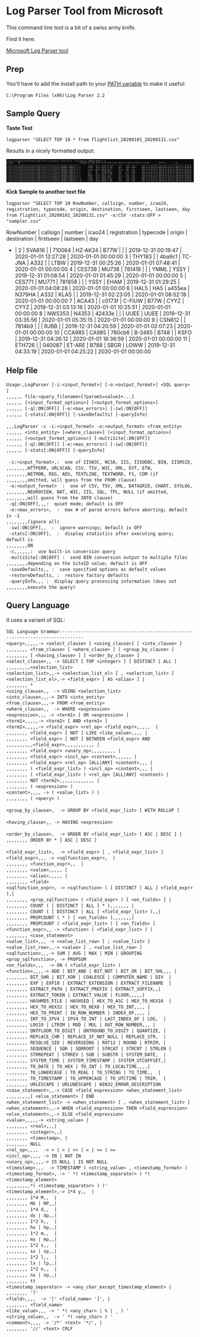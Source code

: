 # Log Parser Tool from Microsoft

This command line tool is a bit of a swiss army knife.  

Find it here:

[Microsoft Log Parser tool](https://www.microsoft.com/en-us/download/confirmation.aspx?id=24659)

## Prep

You'll have to add the install path to your [PATH variable](https://www.java.com/en/download/help/path.xml) to make it useful:

```
C:\Program Files (x86)\Log Parser 2.2
```
## Sample Query

**Taste Test**

```
logparser "SELECT TOP 10 * from flightlist_20200101_20200131.csv"
```

Results in a nicely formatted output:

![Screenshot](/img/2020.04.24.10.44.0000.jpg "Screenshot")

**Kick Sample to another text file**

```
logparser "SELECT TOP 10 RowNumber, callsign, number, icao24, registration, typecode, origin, destination, firstseen, lastseen, day from flightlist_20200101_20200131.csv" -o:CSV -stats:OFF > "sampler.csv"
```

RowNumber | callsign | number | icao24 | registration | typecode | origin | destination | firstseen | lastseen | day
- | 
2 | SVA816 |  | 710064 | HZ-AK24 | B77W |  |  | 2019-12-31 00:19:47 | 2020-01-01 13:27:28 | 2020-01-01 00:00:00
3 | THY183 |  | 4ba9c1 | TC-JNA | A332 |  | LTBW | 2019-12-31 00:25:26 | 2020-01-01 07:48:41 | 2020-01-01 00:00:00
4 | CES738 | MU738 | 781418 |  |  | YMML | YSSY | 2019-12-31 01:08:54 | 2020-01-01 01:45:29 | 2020-01-01 00:00:00
5 | CES771 | MU771 | 781858 |  |  | YSSY | EHAM | 2019-12-31 01:29:25 | 2020-01-01 04:08:28 | 2020-01-01 00:00:00
6 | HAL5 | HA5 | a455ea | N379HA | A332 | KLAS |  | 2019-12-31 02:23:05 | 2020-01-01 08:52:18 | 2020-01-01 00:00:00
7 | ACA43 |  | c0173f | C-FIUW | B77W | CYYZ | CYYZ | 2019-12-31 03:13:16 | 2020-01-01 10:25:51 | 2020-01-01 00:00:00
8 | NWS353 | N4353 | 42433e |  |  | UUEE | UUEE | 2019-12-31 03:35:56 | 2020-01-01 05:35:15 | 2020-01-01 00:00:00
9 | CSN612 |  | 7814b9 |  |  | RJBB |  | 2019-12-31 04:20:59 | 2020-01-01 02:07:23 | 2020-01-01 00:00:00
10 | CCA985 | CA985 | 780cb6 | B-2485 | B748 |  | KSFO | 2019-12-31 04:26:12 | 2020-01-01 18:36:59 | 2020-01-01 00:00:00
11 | ETH726 |  | 040087 | ET-ARE | B788 | SBGR | LOWW | 2019-12-31 04:33:19 | 2020-01-01 04:25:22 | 2020-01-01 00:00:00

## Help file 

```
Usage:,LogParser [-i:<input_format>] [-o:<output_format>] <SQL query> |
,,,,,, file:<query_filename>[?param1=value1+...]
,,,,,, [<input_format_options>] [<output_format_options>]
,,,,,, [-q[:ON|OFF]] [-e:<max_errors>] [-iw[:ON|OFF]]
,,,,,, [-stats[:ON|OFF]] [-saveDefaults] [-queryInfo]

,,,LogParser -c -i:<input_format> -o:<output_format> <from_entity>
,,,,,, <into_entity> [<where_clause>] [<input_format_options>]
,,,,,, [<output_format_options>] [-multiSite[:ON|OFF]]
,,,,,, [-q[:ON|OFF]] [-e:<max_errors>] [-iw[:ON|OFF]]
,,,,,, [-stats[:ON|OFF]] [-queryInfo]

 -i:<input_format>,:  one of IISW3C, NCSA, IIS, IISODBC, BIN, IISMSID,
,,,,,,,,HTTPERR, URLSCAN, CSV, TSV, W3C, XML, EVT, ETW,
,,,,,,,,NETMON, REG, ADS, TEXTLINE, TEXTWORD, FS, COM (if
,,,,,,,,omitted, will guess from the FROM clause)
 -o:<output_format>  :  one of CSV, TSV, XML, DATAGRID, CHART, SYSLOG,
,,,,,,,,NEUROVIEW, NAT, W3C, IIS, SQL, TPL, NULL (if omitted,
,,,,,,,,will guess from the INTO clause)
 -q[:ON|OFF],,,:  quiet mode; default is OFF
 -e:<max_errors>,  :  max # of parse errors before aborting; default is -1
,,,,,,,,(ignore all)
 -iw[:ON|OFF],,  :  ignore warnings; default is OFF
 -stats[:ON|OFF],  :  display statistics after executing query; default is
,,,,,,,,ON
 -c,,,,,,:  use built-in conversion query
 -multiSite[:ON|OFF] :  send BIN conversion output to multiple files
,,,,,,,,depending on the SiteID value; default is OFF
 -saveDefaults,, :  save specified options as default values
 -restoreDefaults, :  restore factory defaults
 -queryInfo,,, :  display query processing information (does not
,,,,,,,,execute the query)
```						

## Query Language
It uses a variant of SQL:

```
SQL Language Grammar-------------------------------------------------------------------------------
<query>,,,,,-> <select_clause> [ <using_clause>] [ <into_clause> ]
,,,,,,,, <from_clause> [ <where_clause> ] [ <group_by_clause> ]
,,,,,,,, [ <having_clause> ] [ <order_by_clause> ]
<select_clause>,, -> SELECT [ TOP <integer> ] [ DISTINCT | ALL ]
,,,,,,,,,<selection_list>
<selection_list>,,-> <selection_list_el> [ , <selection_list> ]
<selection_list_el>,-> <field_expr> [ AS <alias> ] |
,,,,,,,, *
<using_clause>,,  -> USING <selection_list>
<into_clause>,,,-> INTO <into_entity>
<from_clause>,,,-> FROM <from_entity>
<where_clause>,,  -> WHERE <expression>
<expression>,,, -> <term1> [ OR <expression> ]
<term1>,,,,,-> <term2> [ AND <term1> ]
<term2>,,,,,-> <field_expr> <rel_op> <field_expr>,,,,,  |
,,,,,,,, <field_expr> [ NOT ] LIKE <like_value>,,,, |
,,,,,,,, <field_expr> [ NOT ] BETWEEN <field_expr> AND
,,,,,,,,,,<field_expr>,,,,,,,,,,, |
,,,,,,,, <field_expr> <unary_op>,,,,,,,,, |
,,,,,,,, <field_expr> <incl_op> <content>,,,,,, |
,,,,,,,, <field_expr> <rel_op> [ALL|ANY] <content>,,, |
,,,,,,,, ( <field_expr_list> ) <incl_op> <content>,,, |
,,,,,,,, ( <field_expr_list> ) <rel_op> [ALL|ANY] <content> |
,,,,,,,, NOT <term2>,,,,,,,,,,,,, |
,,,,,,,, ( <expression> )
<content>,,,, -> ( <value_list> ) |
,,,,,,,, ( <query> )

<group_by_clause>,  -> GROUP BY <field_expr_list> [ WITH ROLLUP ]

<having_clause>,, -> HAVING <expression>

<order_by_clause>,  -> ORDER BY <field_expr_list> [ ASC | DESC ] |
,,,,,,,, ORDER BY * [ ASC | DESC ]

<field_expr_list>,  -> <field_expr> [ , <field_expr_list> ]
<field_expr>,,, -> <sqlfunction_expr>,  |
,,,,,,,, <function_expr>,,  |
,,,,,,,, <value>,,,,, |
,,,,,,,, <alias>,,,,, |
,,,,,,,, <field>
<sqlfunction_expr>, -> <sqlfunction> ( [ DISTINCT | ALL ] <field_expr> ),|
,,,,,,,, <prop_sqlfunction> ( <field_expr> ) [ <on_fields> ] |
,,,,,,,, COUNT ( [ DISTINCT | ALL ] * ),,,,,,, |
,,,,,,,, COUNT ( [ DISTINCT | ALL ] <field_expr_list> ),,|
,,,,,,,, PROPCOUNT ( * ) [ <on_fields> ],,,,,,,|
,,,,,,,, PROPCOUNT ( <field_expr_list> ) [ <on_fields> ]
<function_expr>,, -> <function> ( <field_expr_list> ) |
,,,,,,,, <case_statement>
<value_list>,,, -> <value_list_row> [ ; <value_list> ]
<value_list_row>,,-> <value> [ , <value_list_row> ]
<sqlfunction>,,,-> SUM | AVG | MAX | MIN | GROUPING
<prop_sqlfunction>, -> PROPSUM
<on_fields>,,,  -> ON ( <field_expr_list> )
<function>,,,,-> ADD | BIT_AND | BIT_NOT | BIT_OR | BIT_SHL,,, |
,,,,,,,, BIT_SHR | BIT_XOR | COALESCE | COMPUTER_NAME | DIV  |
,,,,,,,, EXP | EXP10 | EXTRACT_EXTENSION | EXTRACT_FILENAME  |
,,,,,,,, EXTRACT_PATH | EXTRACT_PREFIX | EXTRACT_SUFFIX,,|
,,,,,,,, EXTRACT_TOKEN | EXTRACT_VALUE | FLOOR,,,,,|
,,,,,,,, HASHMD5_FILE | HASHSEQ | HEX_TO_ASC | HEX_TO_HEX16  |
,,,,,,,, HEX_TO_HEX32 | HEX_TO_HEX8 | HEX_TO_INT,,,, |
,,,,,,,, HEX_TO_PRINT | IN_ROW_NUMBER | INDEX_OF,,,, |
,,,,,,,, INT_TO_IPV4 | IPV4_TO_INT | LAST_INDEX_OF | LOG,  |
,,,,,,,, LOG10 | LTRIM | MOD | MUL | OUT_ROW_NUMBER,,, |
,,,,,,,, QNTFLOOR_TO_DIGIT | QNTROUND_TO_DIGIT | QUANTIZE, |
,,,,,,,, REPLACE_CHR | REPLACE_IF_NOT_NULL | REPLACE_STR,  |
,,,,,,,, RESOLVE_SID | REVERSEDNS | ROT13 | ROUND | RTRIM, |
,,,,,,,, SEQUENCE | SQR | SQRROOT | STRCAT | STRCNT | STRLEN |
,,,,,,,, STRREPEAT | STRREV | SUB | SUBSTR | SYSTEM_DATE,  |
,,,,,,,, SYSTEM_TIME | SYSTEM_TIMESTAMP | SYSTEM_UTCOFFSET,|
,,,,,,,, TO_DATE | TO_HEX | TO_INT | TO_LOCALTIME,,,,|
,,,,,,,, TO_LOWERCASE | TO_REAL | TO_STRING | TO_TIME,,  |
,,,,,,,, TO_TIMESTAMP | TO_UPPERCASE | TO_UTCTIME | TRIM,  |
,,,,,,,, URLESCAPE | URLUNESCAPE | WIN32_ERROR_DESCRIPTION
<case_statement>,,-> CASE <field_expression> <when_statement_list>
,,,,,,,,,[ <else_statement> ] END
<when_statement_list> -> <when_statement> [ , <when_statement_list> ]
<when_statement>,,-> WHEN <field_expression> THEN <field_expression>
<else_statement>,,-> ELSE <field_expression>
<value>,,,,,-> <string_value> |
,,,,,,,, <real>,,,|
,,,,,,,, <integer>,,|
,,,,,,,, <timestamp>, |
,,,,,,,, NULL
<rel_op>,,,,  -> < | > | <> | = | <= | >=
<incl_op>,,,, -> IN | NOT IN
<unary_op>,,,,-> IS NULL | IS NOT NULL
<timestamp>,,,  -> TIMESTAMP ( <string_value> , <timestamp_format> )
<timestamp_format>, -> ' *( <timestamp_separator> ) *( <timestamp_element>
,,,,,,,,,*( <timestamp_separator> ) )'
<timestamp_element>,-> 1*4 y,,  |
,,,,,,,, 1*4 M,,  |
,,,,,,,, MX | MP,,|
,,,,,,,, 1*4 d,,  |
,,,,,,,, dx | dp,,|
,,,,,,,, 1*2 h,,  |
,,,,,,,, hx | hp,,|
,,,,,,,, 1*2 m,,  |
,,,,,,,, mx | mp,,|
,,,,,,,, 1*2 s,,  |
,,,,,,,, sx | sp,,|
,,,,,,,, 1*2 l,,  |
,,,,,,,, lx | lp,,|
,,,,,,,, 1*2 n,,  |
,,,,,,,, nx | np,,|
,,,,,,,, tt
<timestamp_separator> -> <any_char_except_timestamp_element> |
,,,,,,,, '?'
<field>,,,,  -> '[' <field_name> ']', |
,,,,,,,, <field_name>
<like_value>,,, -> ' *( <any_char> | % | _ ) '
<string_value>,,  -> ' *( <any_char> ) '
<comment>,,,, -> '/*' <text> '*/', |
,,,,,,,, '//' <text> CRLF
```
